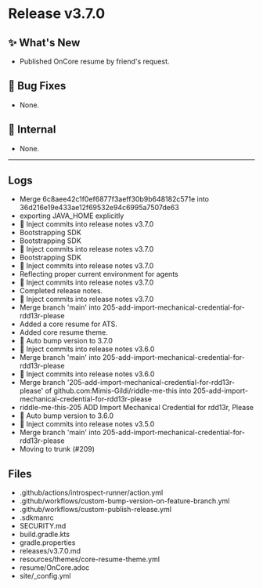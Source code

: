 # Release v3.7.0

## ✨ What's New

- Published OnCore resume by friend's request.

## 🐛 Bug Fixes

- None.

## 🔬 Internal

- None.

---

## Logs

- Merge 6c8aee42c1f0ef6877f3aeff30b9b648182c571e into 36d216e19e433ae12f69532e94c6995a7507de63
- exporting JAVA_HOME explicitly
- 📝 Inject commits into release notes v3.7.0
- Bootstrapping SDK
- Bootstrapping SDK
- 📝 Inject commits into release notes v3.7.0
- Bootstrapping SDK
- 📝 Inject commits into release notes v3.7.0
- Reflecting proper current environment for agents
- 📝 Inject commits into release notes v3.7.0
- Completed release notes.
- 📝 Inject commits into release notes v3.7.0
- Merge branch 'main' into 205-add-import-mechanical-credential-for-rdd13r-please
- Added a core resume for ATS.
- Added core resume theme.
- 🔼 Auto bump version to 3.7.0
- 📝 Inject commits into release notes v3.6.0
- Merge branch 'main' into 205-add-import-mechanical-credential-for-rdd13r-please
- 📝 Inject commits into release notes v3.6.0
- Merge branch '205-add-import-mechanical-credential-for-rdd13r-please' of github.com:Mimis-Gildi/riddle-me-this into 205-add-import-mechanical-credential-for-rdd13r-please
- riddle-me-this-205 ADD Import Mechanical Credential for rdd13r, Please
- 🔼 Auto bump version to 3.6.0
- 📝 Inject commits into release notes v3.5.0
- Merge branch 'main' into 205-add-import-mechanical-credential-for-rdd13r-please
- Moving to trunk (#209)


## Files

- .github/actions/introspect-runner/action.yml
- .github/workflows/custom-bump-version-on-feature-branch.yml
- .github/workflows/custom-publish-release.yml
- .sdkmanrc
- SECURITY.md
- build.gradle.kts
- gradle.properties
- releases/v3.7.0.md
- resources/themes/core-resume-theme.yml
- resume/OnCore.adoc
- site/_config.yml

